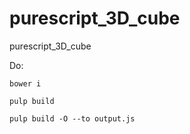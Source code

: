 # purescript_3D_cube
purescript_3D_cube

Do:

`bower i`

`pulp build`

`pulp build -O --to output.js`
